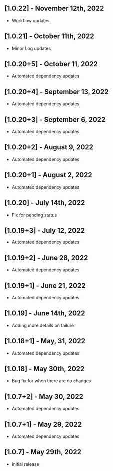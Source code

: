 ## [1.0.22] - November 12th, 2022

* Workflow updates


## [1.0.21] - October 11th, 2022

* Minor Log updates


## [1.0.20+5] - October 11, 2022

* Automated dependency updates


## [1.0.20+4] - September 13, 2022

* Automated dependency updates


## [1.0.20+3] - September 6, 2022

* Automated dependency updates


## [1.0.20+2] - August 9, 2022

* Automated dependency updates


## [1.0.20+1] - August 2, 2022

* Automated dependency updates


## [1.0.20] - July 14th, 2022

* Fix for pending status


## [1.0.19+3] - July 12, 2022

* Automated dependency updates


## [1.0.19+2] - June 28, 2022

* Automated dependency updates


## [1.0.19+1] - June 21, 2022

* Automated dependency updates


## [1.0.19] - June 14th, 2022

* Adding more details on failure


## [1.0.18+1] - May, 31, 2022

* Automated dependency updates


## [1.0.18] - May 30th, 2022

* Bug fix for when there are no changes


## [1.0.7+2] - May 30, 2022

* Automated dependency updates


## [1.0.7+1] - May 29, 2022

* Automated dependency updates


## [1.0.7] - May 29th, 2022

* Initial release













